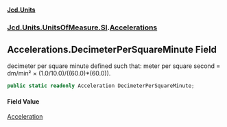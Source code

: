 #### [Jcd.Units](index 'index')
### [Jcd.Units.UnitsOfMeasure.SI](Jcd.Units.UnitsOfMeasure.SI 'Jcd.Units.UnitsOfMeasure.SI').[Accelerations](Accelerations 'Jcd.Units.UnitsOfMeasure.SI.Accelerations')

## Accelerations.DecimeterPerSquareMinute Field

decimeter per square minute defined such that: meter per square second = dm/min² × (1.0/10.0)/((60.0)*(60.0)).

```csharp
public static readonly Acceleration DecimeterPerSquareMinute;
```

#### Field Value
[Acceleration](Acceleration 'Jcd.Units.UnitTypes.Acceleration')